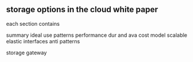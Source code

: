 storage options in the cloud 
white paper
------------------------------

each section contains 

summary 
ideal use patterns 
performance
dur and ava
cost model
scalable elastic 
interfaces 
anti patterns

storage gateway 

